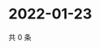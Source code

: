 # 2022-01-23

共 0 条

<!-- BEGIN WEIBO -->
<!-- 最后更新时间 Sun Jan 23 2022 22:00:34 GMT+0800 (China Standard Time) -->

<!-- END WEIBO -->

